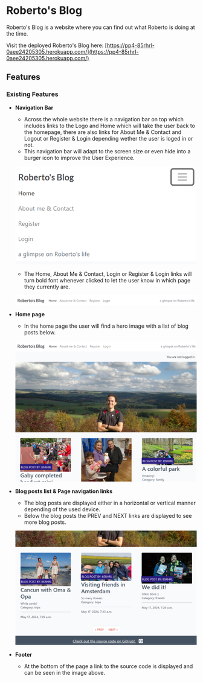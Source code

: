 # Roberto's Blog
Roberto's Blog is a website where you can find out what Roberto is doing at the time.

Visit the deployed Roberto's Blog here: [https://pp4-85rhrl-0aee24205305.herokuapp.com/](https://pp4-85rhrl-0aee24205305.herokuapp.com/)

## Features

### Existing Features

- __Navigation Bar__
    - Across the whole website there is a navigation bar on top which includes links to the Logo and Home which will take the user back to the homepage, there are also links for About Me & Contact and Logout or Register & Login depending wether the user is loged in or not.
    - This navigation bar will adapt to the screen size or even hide into a burger icon to improve the User Experience.

    ![Navigation Bar](docs/images/02navbar-mobile.png)

    - The Home, About Me & Contact, Login or Register & Login links will turn bold font whenever clicked to let the user know in which page they currently are.

    ![Navigation Bar](docs/images/01navbar.png)

- __Home page__
    - In the home page the user will find a hero image with a list of blog posts below.

    ![Home Page](docs/images/03homepage.png)

- __Blog posts list & Page navigation links__
    - The blog posts are displayed either in a horizontal or vertical manner depending of the used device.
    - Below the blog posts the PREV and NEXT links are displayed to see more blog posts.

    ![Blog Posts](docs/images/04blog-posts.png)

- __Footer__
    - At the bottom of the page a link to the source code is displayed and can be seen in the image above.


